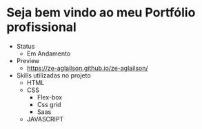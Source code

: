# Seja bem vindo ao meu Portfólio profissional
* Status
  * Em Andamento
* Preview
  * https://ze-aglailson.github.io/ze-aglailson/
* Skills utilizadas no projeto
  * HTML 
  * CSS  
    * Flex-box
    * Css grid
    * Saas
  * JAVASCRIPT
